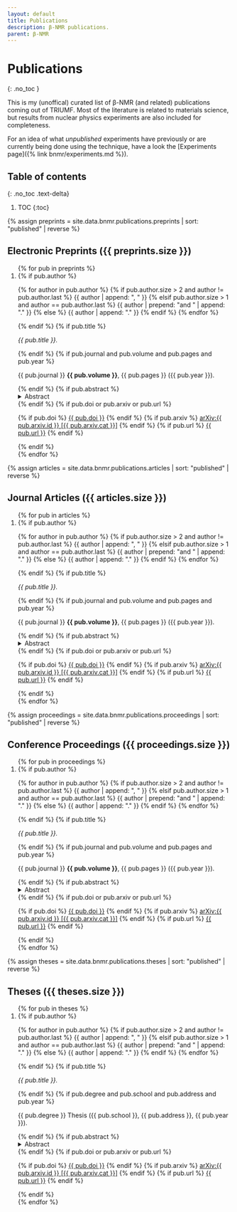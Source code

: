 ```yaml
---
layout: default
title: Publications
description: β-NMR publications.
parent: β-NMR
---
```


# Publications
{: .no_toc }

This is my (unoffical) curated list of β-NMR (and related) publications coming
out of TRIUMF. Most of the literature is related to materials science, but
results from nuclear physics experiments are also included for completeness.

For an idea of what <i>unpublished</i> experiments have previously or are
currently being done using the technique, have a look the
[Experiments page]({% link bnmr/experiments.md %}).

## Table of contents
{: .no_toc .text-delta}

1. TOC
{:toc}

{% assign preprints = site.data.bnmr.publications.preprints | sort: "published" | reverse %}

## Electronic Preprints ({{ preprints.size }})

<ol>
{% for pub in preprints %}
   <li value="{{ forloop.length | minus: forloop.index0 }}">
   {% if pub.author %}
      <p>
      {% for author in pub.author  %}
         {% if pub.author.size > 2 and author != pub.author.last %}
            {{ author | append: ", " }}
         {% elsif pub.author.size > 1 and author == pub.author.last %}
            {{ author | prepend: "and " | append: "." }}
         {% else %}
            {{ author | append: "." }}
         {% endif %}
      {% endfor %}
      </p>
   {% endif %}
   {% if pub.title %}
      <p>
      <i>{{ pub.title }}.</i>
      </p>
   {% endif %}
   {% if pub.journal and pub.volume and pub.pages and pub.year %}
      <p>
      {{ pub.journal }} <b>{{ pub.volume }}</b>, {{ pub.pages }} ({{ pub.year }}).
      </p>
   {% endif %}
   {% if pub.abstract %}
      <details>
      <summary>Abstract</summary>
      <p>{{ pub.abstract }}</p>
      </details>
   {% endif %}
   {% if pub.doi or pub.arxiv or pub.url %}
      <p>
      {% if pub.doi %}
         <i class="ai ai-doi"></i>
         <a href="https://doi.org/{{ pub.doi }}">{{ pub.doi }}</a>
      {% endif %}
      {% if pub.arxiv %}
         <i class="ai ai-arxiv"></i>
         <a href="https://arxiv.org/abs/{{ pub.arxiv.id }}">arXiv:{{ pub.arxiv.id }} [{{ pub.arxiv.cat }}]</a>
      {% endif %}
      {% if pub.url %}
         <i class="fa fa-link"></i>
         <a href="{{ pub.url }}">{{ pub.url }}</a>
      {% endif %}
      </p>
   {% endif %}
   </li>
{% endfor %}
</ol>

{% assign articles = site.data.bnmr.publications.articles | sort: "published" | reverse %}

## Journal Articles ({{ articles.size }})

<ol>
{% for pub in articles %}
   <li value="{{ forloop.length | minus: forloop.index0 }}">
   {% if pub.author %}
      <p>
      {% for author in pub.author  %}
         {% if pub.author.size > 2 and author != pub.author.last %}
            {{ author | append: ", " }}
         {% elsif pub.author.size > 1 and author == pub.author.last %}
            {{ author | prepend: "and " | append: "." }}
         {% else %}
            {{ author | append: "." }}
         {% endif %}
      {% endfor %}
      </p>
   {% endif %}
   {% if pub.title %}
      <p>
      <i>{{ pub.title }}.</i>
      </p>
   {% endif %}
   {% if pub.journal and pub.volume and pub.pages and pub.year %}
      <p>
      {{ pub.journal }} <b>{{ pub.volume }}</b>, {{ pub.pages }} ({{ pub.year }}).
      </p>
   {% endif %}
   {% if pub.abstract %}
      <details>
      <summary>Abstract</summary>
      <p>{{ pub.abstract }}</p>
      </details>
   {% endif %}
   {% if pub.doi or pub.arxiv or pub.url %}
      <p>
      {% if pub.doi %}
         <i class="ai ai-doi"></i>
         <a href="https://doi.org/{{ pub.doi }}">{{ pub.doi }}</a>
      {% endif %}
      {% if pub.arxiv %}
         <i class="ai ai-arxiv"></i>
         <a href="https://arxiv.org/abs/{{ pub.arxiv.id }}">arXiv:{{ pub.arxiv.id }} [{{ pub.arxiv.cat }}]</a>
      {% endif %}
      {% if pub.url %}
         <i class="fa fa-link"></i>
         <a href="{{ pub.url }}">{{ pub.url }}</a>
      {% endif %}
      </p>
   {% endif %}
   </li>
{% endfor %}
</ol>

{% assign proceedings = site.data.bnmr.publications.proceedings | sort: "published" | reverse %}

## Conference Proceedings ({{ proceedings.size }})

<ol>
{% for pub in proceedings %}
   <li value="{{ forloop.length | minus: forloop.index0 }}">
   {% if pub.author %}
      <p>
      {% for author in pub.author  %}
         {% if pub.author.size > 2 and author != pub.author.last %}
            {{ author | append: ", " }}
         {% elsif pub.author.size > 1 and author == pub.author.last %}
            {{ author | prepend: "and " | append: "." }}
         {% else %}
            {{ author | append: "." }}
         {% endif %}
      {% endfor %}
      </p>
   {% endif %}
   {% if pub.title %}
      <p>
      <i>{{ pub.title }}.</i>
      </p>
   {% endif %}
   {% if pub.journal and pub.volume and pub.pages and pub.year %}
      <p>
      {{ pub.journal }} <b>{{ pub.volume }}</b>, {{ pub.pages }} ({{ pub.year }}).
      </p>
   {% endif %}
   {% if pub.abstract %}
      <details>
      <summary>Abstract</summary>
      <p>{{ pub.abstract }}</p>
      </details>
   {% endif %}
   {% if pub.doi or pub.arxiv or pub.url %}
      <p>
      {% if pub.doi %}
         <i class="ai ai-doi"></i>
         <a href="https://doi.org/{{ pub.doi }}">{{ pub.doi }}</a>
      {% endif %}
      {% if pub.arxiv %}
         <i class="ai ai-arxiv"></i>
         <a href="https://arxiv.org/abs/{{ pub.arxiv.id }}">arXiv:{{ pub.arxiv.id }} [{{ pub.arxiv.cat }}]</a>
      {% endif %}
      {% if pub.url %}
         <i class="fa fa-link"></i>
         <a href="{{ pub.url }}">{{ pub.url }}</a>
      {% endif %}
      </p>
   {% endif %}
   </li>
{% endfor %}
</ol>

{% assign theses = site.data.bnmr.publications.theses | sort: "published" | reverse %}

## Theses ({{ theses.size }})

<ol>
{% for pub in theses %}
   <li value="{{ forloop.length | minus: forloop.index0 }}">
   {% if pub.author %}
      <p>
      {% for author in pub.author  %}
         {% if pub.author.size > 2 and author != pub.author.last %}
            {{ author | append: ", " }}
         {% elsif pub.author.size > 1 and author == pub.author.last %}
            {{ author | prepend: "and " | append: "." }}
         {% else %}
            {{ author | append: "." }}
         {% endif %}
      {% endfor %}
      </p>
   {% endif %}
   {% if pub.title %}
      <p>
      <i>{{ pub.title }}.</i>
      </p>
   {% endif %}
   {% if pub.degree and pub.school and pub.address and pub.year %}
      <p>
      {{ pub.degree }} Thesis ({{ pub.school }}, {{ pub.address }}, {{ pub.year }}).
      </p>
   {% endif %}
   {% if pub.abstract %}
      <details>
      <summary>Abstract</summary>
      <p>{{ pub.abstract }}</p>
      </details>
   {% endif %}
   {% if pub.doi or pub.arxiv or pub.url %}
      <p>
      {% if pub.doi %}
         <i class="ai ai-doi"></i>
         <a href="https://doi.org/{{ pub.doi }}">{{ pub.doi }}</a>
      {% endif %}
      {% if pub.arxiv %}
         <i class="ai ai-arxiv"></i>
         <a href="https://arxiv.org/abs/{{ pub.arxiv.id }}">arXiv:{{ pub.arxiv.id }} [{{ pub.arxiv.cat }}]</a>
      {% endif %}
      {% if pub.url %}
         <i class="fa fa-link"></i>
         <a href="{{ pub.url }}">{{ pub.url }}</a>
      {% endif %}
      </p>
   {% endif %}
   </li>
{% endfor %}
</ol>
